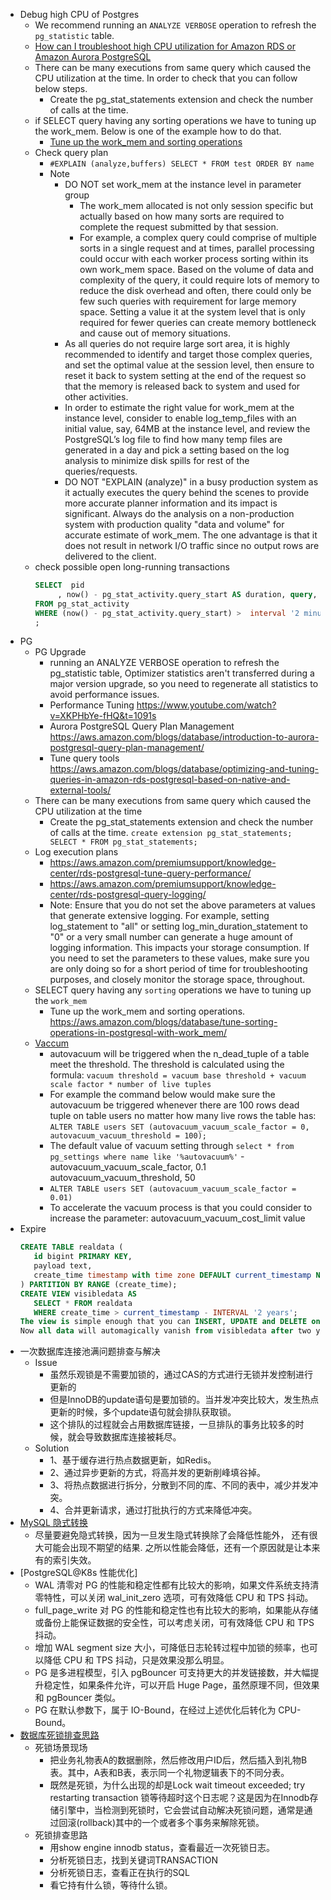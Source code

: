 
- Debug high CPU of Postgres
  - We recommend running an `ANALYZE VERBOSE` operation to refresh the `pg_statistic` table.
  - [How can I troubleshoot high CPU utilization for Amazon RDS or Amazon Aurora PostgreSQL](https://aws.amazon.com/premiumsupport/knowledge-center/rds-aurora-postgresql-high-cpu/)
  - There can be many executions from same query which caused the CPU utilization at the time. In order to check that you can follow below steps.
    - Create the pg_stat_statements extension and check the number of calls at the time.
  - if SELECT query having any sorting operations we have to tuning up the work_mem. Below is one of the example how to do that.
    - [Tune up the work_mem and sorting operations](https://aws.amazon.com/blogs/database/tune-sorting-operations-in-postgresql-with-work_mem/)
  - Check query plan
    - `#EXPLAIN (analyze,buffers) SELECT * FROM test ORDER BY name`
    - Note
      - DO NOT set work_mem at the instance level in parameter group
        - The work_mem allocated is not only session specific but actually based on how many sorts are required to complete the request submitted by that session.
        - For example, a complex query could comprise of multiple sorts in a single request and at times, parallel processing could occur with each worker process sorting within its own work_mem space. Based on the volume of data and complexity of the query, it could require lots of memory to reduce the disk overhead and often, there could only be few such queries with requirement for large memory space. Setting a value it at the system level that is only required for fewer queries can create memory bottleneck and cause out of memory situations.
      - As all queries do not require large sort area, it is highly recommended to identify and target those complex queries, and set the optimal value at the session level, then ensure to reset it back to system setting at the end of the request so that the memory is released back to system and used for other activities.
      - In order to estimate the right value for work_mem at the instance level, consider to enable log_temp_files with an initial value, say, 64MB at the instance level, and review the PostgreSQL’s log file to find how many temp files are generated in a day and pick a setting based on the log analysis to minimize disk spills for rest of the queries/requests.
      - DO NOT "EXPLAIN (analyze)" in a busy production system as it actually executes the query behind the scenes to provide more accurate planner information and its impact is significant. Always do the analysis on a non-production system with production quality "data and volume" for accurate estimate of work_mem. The one advantage is that it does not result in network I/O traffic since no output rows are delivered to the client.
  - check possible open long-running transactions
     ```sql 
     SELECT  pid
          , now() - pg_stat_activity.query_start AS duration, query, state
     FROM pg_stat_activity
     WHERE (now() - pg_stat_activity.query_start) >  interval '2 minutes'
     ;
     ```
- PG
  - PG Upgrade
    - running an ANALYZE VERBOSE operation to refresh the pg_statistic table, Optimizer statistics aren't transferred during a major version upgrade, so you need to regenerate all statistics to avoid performance issues. 
    - Performance Tuning https://www.youtube.com/watch?v=XKPHbYe-fHQ&t=1091s
    - Aurora PostgreSQL Query Plan Management https://aws.amazon.com/blogs/database/introduction-to-aurora-postgresql-query-plan-management/
    - Tune query tools https://aws.amazon.com/blogs/database/optimizing-and-tuning-queries-in-amazon-rds-postgresql-based-on-native-and-external-tools/
  - There can be many executions from same query which caused the CPU utilization at the time
    - Create the pg_stat_statements extension and check the number of calls at the time. `create extension pg_stat_statements; SELECT * FROM pg_stat_statements;`
  - Log execution plans
    - https://aws.amazon.com/premiumsupport/knowledge-center/rds-postgresql-tune-query-performance/
    - https://aws.amazon.com/premiumsupport/knowledge-center/rds-postgresql-query-logging/
    - Note: Ensure that you do not set the above parameters at values that generate extensive logging. For example, setting log_statement to "all" or setting log_min_duration_statement to "0" or a very small number can generate a huge amount of logging information. This impacts your storage consumption. If you need to set the parameters to these values, make sure you are only doing so for a short period of time for troubleshooting purposes, and closely monitor the storage space, throughout.
  - SELECT query having any `sorting` operations we have to tuning up the `work_mem`
    - Tune up the work_mem and sorting operations. https://aws.amazon.com/blogs/database/tune-sorting-operations-in-postgresql-with-work_mem/
  - [Vaccum](https://www.percona.com/blog/tuning-autovacuum-in-postgresql-and-autovacuum-internals/)
    - autovacuum will be triggered when the n_dead_tuple of a table meet the threshold. The threshold is calculated using the formula: `vacuum threshold = vacuum base threshold + vacuum scale factor * number of live tuples`
    - For example the command below would make sure the autovacuum be triggered whenever there are 100 rows dead tuple on table users no matter how many live rows the table has: `ALTER TABLE users SET (autovacuum_vacuum_scale_factor = 0, autovacuum_vacuum_threshold = 100);`
    - The default value of vacuum setting through `select * from pg_settings where name like '%autovacuum%'` - autovacuum_vacuum_scale_factor, 0.1 autovacuum_vacuum_threshold, 50
    - `ALTER TABLE users SET (autovacuum_vacuum_scale_factor = 0.01)`
    - To accelerate the vacuum process is that you could consider to increase the parameter: autovacuum_vacuum_cost_limit value
- Expire
    ```sql
    CREATE TABLE realdata (
       id bigint PRIMARY KEY,
       payload text,
       create_time timestamp with time zone DEFAULT current_timestamp NOT NULL
    ) PARTITION BY RANGE (create_time);
    CREATE VIEW visibledata AS
       SELECT * FROM realdata
       WHERE create_time > current_timestamp - INTERVAL '2 years';
    The view is simple enough that you can INSERT, UPDATE and DELETE on it directly; no need for triggers.
    Now all data will automagically vanish from visibledata after two years.
    ```
- 一次数据库连接池满问题排查与解决
  - Issue
    - 虽然乐观锁是不需要加锁的，通过CAS的方式进行无锁并发控制进行更新的
    - 但是InnoDB的update语句是要加锁的。当并发冲突比较大，发生热点更新的时候，多个update语句就会排队获取锁。
    - 这个排队的过程就会占用数据库链接，一旦排队的事务比较多的时候，就会导致数据库连接被耗尽。
  - Solution
    - 1、基于缓存进行热点数据更新，如Redis。
    - 2、通过异步更新的方式，将高并发的更新削峰填谷掉。
    - 3、将热点数据进行拆分，分散到不同的库、不同的表中，减少并发冲突。
    - 4、合并更新请求，通过打批执行的方式来降低冲突。
- [MySQL 隐式转换](https://mp.weixin.qq.com/s/5GYdHWlfi2-gA3fEIhZaBw)
  - 尽量要避免隐式转换，因为一旦发生隐式转换除了会降低性能外， 还有很大可能会出现不期望的结果. 之所以性能会降低，还有一个原因就是让本来有的索引失效。
- [PostgreSQL@K8s 性能优化]
  - WAL 清零对 PG 的性能和稳定性都有比较大的影响，如果文件系统支持清零特性，可以关闭 wal_init_zero 选项，可有效降低 CPU 和 TPS 抖动。
  - full_page_write 对 PG 的性能和稳定性也有比较大的影响，如果能从存储或备份上能保证数据的安全性，可以考虑关闭，可有效降低 CPU 和 TPS 抖动。
  - 增加 WAL segment size 大小，可降低日志轮转过程中加锁的频率，也可以降低 CPU 和 TPS 抖动，只是效果没那么明显。
  - PG 是多进程模型，引入 pgBouncer 可支持更大的并发链接数，并大幅提升稳定性，如果条件允许，可以开启 Huge Page，虽然原理不同，但效果和 pgBouncer 类似。
  - PG 在默认参数下，属于 IO-Bound，在经过上述优化后转化为 CPU-Bound。
- [数据库死锁排查思路](https://mp.weixin.qq.com/s/gKcAEzf4pMmSJ-FHrDrePA)
  - 死锁场景现场
    - 把业务礼物表A的数据删除，然后修改用户ID后，然后插入到礼物B表。其中，A表和B表，表示同一个礼物逻辑表下的不同分表。
    - 既然是死锁，为什么出现的却是Lock wait timeout exceeded; try restarting transaction 锁等待超时这个日志呢？这是因为在Innodb存储引擎中，当检测到死锁时，它会尝试自动解决死锁问题，通常是通过回滚(rollback)其中的一个或者多个事务来解除死锁。
  - 死锁排查思路
    - 用show engine innodb status，查看最近一次死锁日志。
    - 分析死锁日志，找到关键词TRANSACTION
    - 分析死锁日志，查看正在执行的SQL
    - 看它持有什么锁，等待什么锁。








